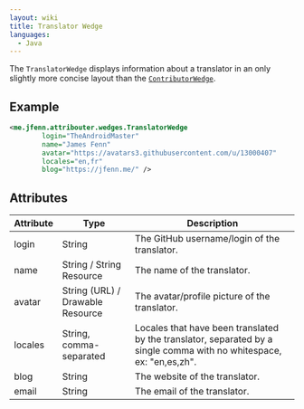 ```yaml
---
layout: wiki
title: Translator Wedge
languages:
  - Java
---
```


The `TranslatorWedge` displays information about a translator in an only slightly more concise layout than the [`ContributorWedge`](ContributorWedge).

## Example

```xml
<me.jfenn.attribouter.wedges.TranslatorWedge
        login="TheAndroidMaster"
        name="James Fenn"
        avatar="https://avatars3.githubusercontent.com/u/13000407"
        locales="en,fr"
        blog="https://jfenn.me/" />
```

## Attributes

|Attribute|Type|Description|
|-----|-----|-----|
|login|String|The GitHub username/login of the translator.|
|name|String / String Resource|The name of the translator.|
|avatar|String (URL) / Drawable Resource|The avatar/profile picture of the translator.|
|locales|String, comma-separated|Locales that have been translated by the translator, separated by a single comma with no whitespace, ex: "en,es,zh".|
|blog|String|The website of the translator.|
|email|String|The email of the translator.|